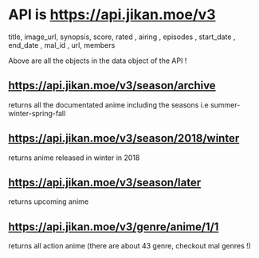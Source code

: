 # API is https://api.jikan.moe/v3


title, image_url, synopsis, score, rated , airing , episodes , start_date ,
end_date , mal_id , url, members

Above are all the objects in the data object of the API !

## https://api.jikan.moe/v3/season/archive


returns all the documentated anime including the seasons i.e summer-winter-spring-fall

## https://api.jikan.moe/v3/season/2018/winter


returns anime released in winter in 2018

## https://api.jikan.moe/v3/season/later


returns upcoming anime

## https://api.jikan.moe/v3/genre/anime/1/1


returns all action anime (there are about 43 genre, checkout mal genres !)







        
